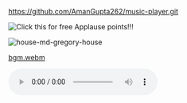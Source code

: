 https://github.com/AmanGupta262/music-player.git



![Click this for free Applause points!!!](https://github.com/user-attachments/assets/124c3ac6-9daf-4735-94c0-570f11f01b09)



![house-md-gregory-house](https://github.com/user-attachments/assets/0c5426b0-e275-427a-9b61-828c60efab1f)

[bgm.webm](https://github.com/user-attachments/assets/ea6cc05e-c93c-44fd-a806-2e312fd9df42)

<audio id="player" controls>
  <source src="[/path/to/audio.mp3](https://github.com/user-attachments/assets/ea6cc05e-c93c-44fd-a806-2e312fd9df42)" type="audio/mp3" />
  <source src="[/path/to/audio.ogg](https://github.com/user-attachments/assets/ea6cc05e-c93c-44fd-a806-2e312fd9df42)" type="audio/ogg" />
</audio>
